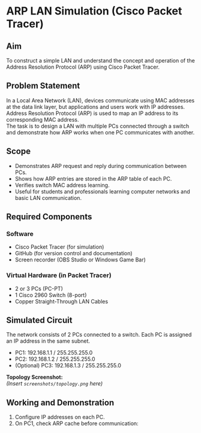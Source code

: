 # ARP LAN Simulation (Cisco Packet Tracer)

## Aim
To construct a simple LAN and understand the concept and operation of the Address Resolution Protocol (ARP) using Cisco Packet Tracer.

## Problem Statement
In a Local Area Network (LAN), devices communicate using MAC addresses at the data link layer, but applications and users work with IP addresses. Address Resolution Protocol (ARP) is used to map an IP address to its corresponding MAC address.  
The task is to design a LAN with multiple PCs connected through a switch and demonstrate how ARP works when one PC communicates with another.

## Scope
- Demonstrates ARP request and reply during communication between PCs.  
- Shows how ARP entries are stored in the ARP table of each PC.  
- Verifies switch MAC address learning.  
- Useful for students and professionals learning computer networks and basic LAN communication.  

## Required Components
### Software
- Cisco Packet Tracer (for simulation)  
- GitHub (for version control and documentation)  
- Screen recorder (OBS Studio or Windows Game Bar)  

### Virtual Hardware (in Packet Tracer)
- 2 or 3 PCs (PC-PT)  
- 1 Cisco 2960 Switch (8-port)  
- Copper Straight-Through LAN Cables  

## Simulated Circuit
The network consists of 2 PCs connected to a switch. Each PC is assigned an IP address in the same subnet.  

- PC1: 192.168.1.1 / 255.255.255.0  
- PC2: 192.168.1.2 / 255.255.255.0  
- (Optional) PC3: 192.168.1.3 / 255.255.255.0  

**Topology Screenshot:**  
*(Insert `screenshots/topology.png` here)*  

## Working and Demonstration
1. Configure IP addresses on each PC.  
2. On PC1, check ARP cache before communication:  
